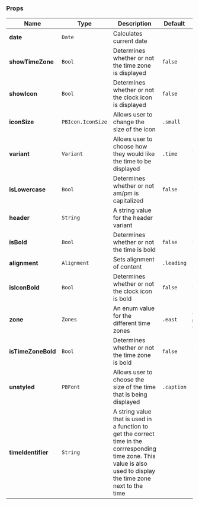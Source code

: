 ### Props
| Name | Type | Description | Default | Values |
| --- | ----------- | --------- | --------- | --------- |
| **date** | `Date` | Calculates current date | |  |
| **showTimeZone** | `Bool` | Determines whether or not the time zone is displayed | `false` | `true` `false` |
| **showIcon** | `Bool` | Determines whether or not the clock icon is displayed | `false` | `true` `false` |
| **iconSize** | `PBIcon.IconSize` | Allows user to change the size of the icon | `.small` | `.xSmall` `.small` `.large` |
| **variant** | `Variant` | Allows user to choose how they would like the time to be displayed | `.time` | `.time` `clockIcon` `timeZone` `.iconTimeZone` `.withTimeZoneHeader` |
| **isLowercase** | `Bool` | Determines whether or not am/pm is capitalized | `false` | `true` `false` |
| **header** | `String` | A string value for the header variant |  | |
| **isBold** | `Bool` | Determines whether or not the time is bold | `false` | `true` `false` |
| **alignment** | `Alignment` | Sets alignment of content | `.leading` | `leading` `center` `trailing` |
| **isIconBold** | `Bool` | Determines whether or not the clock icon is bold | `false` | `true` `false` |
| **zone** | `Zones` | An enum value for the different time zones | `.east` | `east` `central` `mountain` `pacific` `gmt` |
| **isTimeZoneBold** | `Bool` | Determines whether or not the time zone is bold | `false` | `true` `false` |
| **unstyled** | `PBFont` | Allows user to choose the size of the time that is being displayed | `.caption` | `body` `caption` `large` `subcaption`|
| **timeIdentifier** | `String` | A string value that is used in a function to get the correct time in the corrresponding time zone. This value is also used to display the time zone next to the time |  |  |
